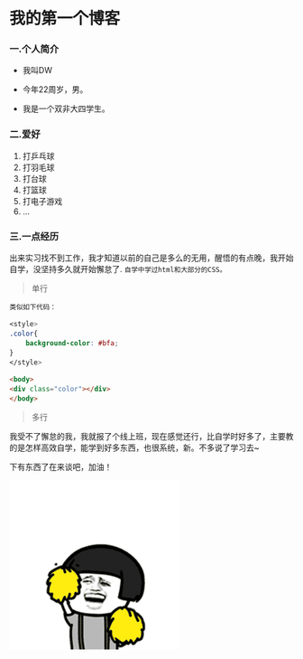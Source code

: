 # 我的第一个博客

### 一.个人简介

* 我叫DW


* 今年22周岁，男。


* 我是一个双非大四学生。


### 二.爱好

1. 打乒乓球
2. 打羽毛球
3. 打台球
4. 打篮球
5. 打电子游戏
6. ...
  
### 三.一点经历

出来实习找不到工作，我才知道以前的自己是多么的无用，醒悟的有点晚，我开始自学，没坚持多久就开始懈怠了.
`自学中学过html和大部分的CSS。`

>单行


`类似如下代码：`


```css
<style>
.color{
    background-color: #bfa;
}
</style>
```
```html
<body>
<div class="color"></div>
</body>
```

>多行


我受不了懈怠的我，我就报了个线上班，现在感觉还行，比自学时好多了，主要教的是怎样高效自学，能学到好多东西，也很系统，新。不多说了学习去~

下有东西了在来谈吧，加油！


![加油](https://raw.githubusercontent.com/woshidw/Blogimg1/master/1.gif)